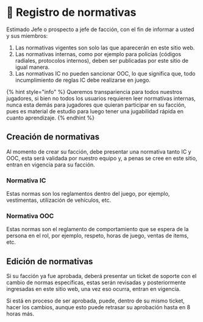 # 📩 Registro de normativas

&#x20;Estimado Jefe o prospecto a jefe de facción, con el fin de informar a usted y sus miembros:

1. Las normativas vigentes son solo las que aparecerán en este sitio web.
2. Las normativas internas, como por ejemplo para policías (códigos radiales, protocolos internos), deben ser publicadas por este sitio de igual manera.
3. Las normativas IC no pueden sancionar OOC, lo que significa que, todo incumplimiento de reglas IC debe realizarse en juego.

{% hint style="info" %}
Queremos transpariencia para todos nuestros jugadores, si bien no todos los usuarios requieren leer normativas internas, nunca esta demás para jugadores que quieran participar en su facción, pues es material de estudio para luego tener una jugabilidad rápida en cuanto aprendizaje.
{% endhint %}

## Creación de normativas

Al momento de crear su facción, debe presentar una normativa tanto IC y OOC, esta será validada por nuestro equipo y, a penas se cree en este sitio, entran en vigencia para su facción.

### Normativa IC

Estas normas son los reglamentos dentro del juego, por ejemplo, vestimentas, utilización de vehículos, etc.&#x20;

### Normativa OOC

Estas normas son el reglamento de comportamiento que se espera de la persona en el rol, por ejemplo, respeto, horas de juego, ventas de items, etc.

## Edición de normativas

Si su facción ya fue aprobada, deberá presentar un ticket de soporte con el cambio de normas específicas, estas serán revisadas y posteriormente ingresadas en este sitio web, una vez eso ocurra, entran en vigencia.

Si está en proceso de ser aprobada, puede, dentro de su mismo ticket, hacer los cambios, aunque esto puede retrasar su aprobación hasta en 8 horas más.

